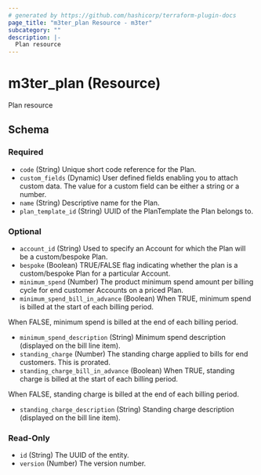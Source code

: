 ```yaml
---
# generated by https://github.com/hashicorp/terraform-plugin-docs
page_title: "m3ter_plan Resource - m3ter"
subcategory: ""
description: |-
  Plan resource
---
```


# m3ter_plan (Resource)

Plan resource



<!-- schema generated by tfplugindocs -->
## Schema

### Required

- `code` (String) Unique short code reference for the Plan.
- `custom_fields` (Dynamic) User defined fields enabling you to attach custom data. The value for a custom field can be either a string or a number.
- `name` (String) Descriptive name for the Plan.
- `plan_template_id` (String) UUID of the PlanTemplate the Plan belongs to.

### Optional

- `account_id` (String) Used to specify an Account for which the Plan will be a custom/bespoke Plan.
- `bespoke` (Boolean) TRUE/FALSE flag indicating whether the plan is a custom/bespoke Plan for a particular Account.
- `minimum_spend` (Number) The product minimum spend amount per billing cycle for end customer Accounts on a priced Plan.
- `minimum_spend_bill_in_advance` (Boolean) When TRUE, minimum spend is billed at the start of each billing period.

When FALSE, minimum spend is billed at the end of each billing period.
- `minimum_spend_description` (String) Minimum spend description (displayed on the bill line item).
- `standing_charge` (Number) The standing charge applied to bills for end customers. This is prorated.
- `standing_charge_bill_in_advance` (Boolean) When TRUE, standing charge is billed at the start of each billing period.

When FALSE, standing charge is billed at the end of each billing period.
- `standing_charge_description` (String) Standing charge description (displayed on the bill line item).

### Read-Only

- `id` (String) The UUID of the entity.
- `version` (Number) The version number.
